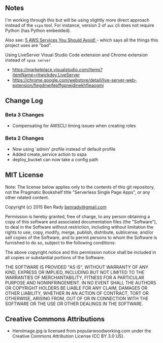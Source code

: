 
## Notes
I'm working through this but will be using slightly more direct approach instead of the `sspa` tool. For instance, version 2 of `aws` cli does not require Python (has Python embedded).

Also see: [5 AWS Services You Should Avoid!
](https://medium.com/teamzerolabs/5-aws-services-you-should-avoid-f45111cc10cd) - which says all the things this project uses are "bad".

Using LiveServer Visual Studio Code extension and Chrome extension instead of `spaa server`
* https://marketplace.visualstudio.com/items?itemName=ritwickdey.LiveServer
* https://chrome.google.com/webstore/detail/live-server-web-extension/fiegdmejfepffgpnejdinekhfieaogmj


## Change Log

### Beta 3 Changes

  * Compensating for AWSCLI timing issues when creating roles
  
### Beta 2 Changes

  * Now using 'admin' profile instead of default profile
  * Added create_service action to sspa
  * deploy_bucket can now take a config path

## MIT License

Note: The license below applies only to the contents of this git repository, not the Pragmatic Bookshelf title "Serverless Single Page Apps", or any other related content.

Copyright (c) 2015 Ben Rady <benrady@gmail.com>

Permission is hereby granted, free of charge, to any person obtaining a copy of this software and associated documentation files (the "Software"), to deal in the Software without restriction, including without limitation the rights to use, copy, modify, merge, publish, distribute, sublicense, and/or sell copies of the Software, and to permit persons to whom the Software is furnished to do so, subject to the following conditions:

The above copyright notice and this permission notice shall be included in all copies or substantial portions of the Software.

THE SOFTWARE IS PROVIDED "AS IS", WITHOUT WARRANTY OF ANY KIND, EXPRESS OR IMPLIED, INCLUDING BUT NOT LIMITED TO THE WARRANTIES OF MERCHANTABILITY, FITNESS FOR A PARTICULAR PURPOSE AND NONINFRINGEMENT.  IN NO EVENT SHALL THE AUTHORS OR COPYRIGHT HOLDERS BE LIABLE FOR ANY CLAIM, DAMAGES OR OTHER LIABILITY, WHETHER IN AN ACTION OF CONTRACT, TORT OR OTHERWISE, ARISING FROM, OUT OF OR IN CONNECTION WITH THE SOFTWARE OR THE USE OR OTHER DEALINGS IN THE SOFTWARE.

## Creative Commons Attributions

  * HeroImage.jpg is licensed from popularwoodworking.com under the Creative Commons Attribution License (CC BY 3.0 US).
